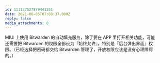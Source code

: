 ```yaml
---
id: 111137527879441251
date: 2021-06-05T07:08:37.000Z
reply: false
media_attachments: 0
---
```


MIUI 上使用 Bitwarden 的自动填充服务，除了要在 APP 里打开相关功能，可能还需要把 Bitwarden 的权限全部设为『始终允许』，特别是『后台弹出界面』权限。（已经选择把密码都交给 Bitwarden 管理了，开放权限应该是没有心理障碍的。）

